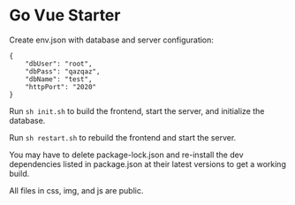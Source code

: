 # Go Vue Starter

Create env.json with database and server configuration:

```
{
	"dbUser": "root",
	"dbPass": "qazqaz",
	"dbName": "test",
	"httpPort": "2020"
}
```

Run `sh init.sh` to build the frontend, start the server, and initialize the database.

Run `sh restart.sh` to rebuild the frontend and start the server.

You may have to delete package-lock.json and re-install the dev dependencies
listed in package.json at their latest versions to get a working build.

All files in css, img, and js are public.
